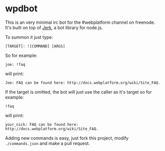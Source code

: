 wpdbot
======

This is an very minimal irc bot for the #webplatform channel on freenode. It's built on top of [Jerk](http://gf3.github.com/Jerk/), a bot library for node.js.

To summon it just type:

    [TARGET]: ![COMMAND] [ARGS]

So for example:

    joe: !faq

will print:

    Joe: FAQ can be found here: http://docs.webplatform.org/wiki/Site_FAQ.

If the target is omitted, the bot will just use the caller as it's target so for example:

    !faq

will print:

    your_nick: FAQ can be found here: http://docs.webplatform.org/wiki/Site_FAQ.

Adding new commands is easy, just fork this project, modify `./commands.json` and make a pull request.